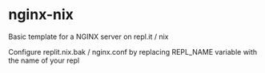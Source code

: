 # nginx-nix

Basic template for a NGINX server on repl.it / nix

Configure replit.nix.bak / nginx.conf by replacing REPL_NAME variable with the name of your repl

